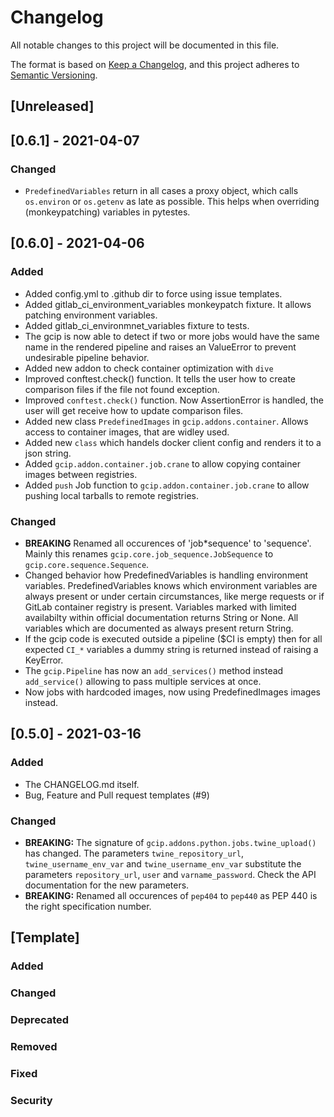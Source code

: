 # Changelog

All notable changes to this project will be documented in this file.

The format is based on [Keep a Changelog](https://keepachangelog.com/en/1.0.0/),
and this project adheres to [Semantic Versioning](https://semver.org/spec/v2.0.0.html).

## [Unreleased]

## [0.6.1] - 2021-04-07

### Changed

* `PredefinedVariables` return in all cases a proxy object, which calls `os.environ` or `os.getenv` as late as possible.
  This helps when overriding (monkeypatching) variables in pytestes.

## [0.6.0] - 2021-04-06

### Added

* Added config.yml to .github dir to force using issue templates.
* Added gitlab_ci_environment_variables monkeypatch fixture. It allows patching environment variables.
* Added gitlab_ci_environmnet_variables fixture to tests.
* The gcip is now able to detect if two or more jobs would have the same name in the rendered pipeline
  and raises an ValueError to prevent undesirable pipeline behavior.
* Added new addon to check container optimization with `dive`
* Improved conftest.check() function. It tells the user how to create comparison files if the file not found exception.
* Improved `conftest.check()` function. Now AssertionError is handled, the user will get receive how to update comparison files.
* Added new class `PredefinedImages` in `gcip.addons.container`. Allows access to container images, that are widley used.
* Added new `class` which handels docker client config and renders it to a json string.
* Added `gcip.addon.container.job.crane` to allow copying container images between registries.
* Added `push` Job function to `gcip.addon.container.job.crane` to allow pushing local tarballs to remote registries.

### Changed

* **BREAKING** Renamed all occurences of 'job*sequence' to 'sequence'. Mainly this renames
  `gcip.core.job_sequence.JobSequence` to `gcip.core.sequence.Sequence`.
* Changed behavior how PredefinedVariables is handling environment variables.
  PredefinedVariables knows which environment variables are always present or under certain circumstances,
  like merge requests or if GitLab container registry is present.
  Variables marked with limited availabilty within official documentation returns String or None.
  All variables which are documented as always present return String.
* If the gcip code is executed outside a pipeline ($CI is empty) then for all expected `CI_*` variables
  a dummy string is returned instead of raising a KeyError.
* The `gcip.Pipeline` has now an `add_services()` method instead `add_service()` allowing to pass multiple
  services at once.
* Now jobs with hardcoded images, now using PredefinedImages images instead.


## [0.5.0] - 2021-03-16

### Added

* The CHANGELOG.md itself.
* Bug, Feature and Pull request templates (#9)

### Changed

* **BREAKING:** The signature of `gcip.addons.python.jobs.twine_upload()` has changed. The parameters `twine_repository_url`,
  `twine_username_env_var` and `twine_username_env_var` substitute the parameters `repository_url`, `user` and `varname_password`.
  Check the API documentation for the new parameters.
* **BREAKING:** Renamed all occurences of `pep404` to `pep440` as PEP 440 is the right specification number.

## [Template]

### Added

### Changed

### Deprecated

### Removed

### Fixed

### Security
